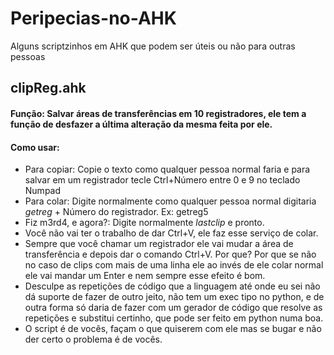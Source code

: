 # Peripecias-no-AHK
Alguns scriptzinhos em AHK que podem ser úteis ou não para outras pessoas

## clipReg.ahk
#### Função: Salvar áreas de transferências em 10 registradores, ele tem a função de desfazer a última alteração da mesma feita por ele.
#### Como usar: 
- Para copiar: Copie o texto como qualquer pessoa normal faria e para salvar em um registrador tecle Ctrl+Número entre 0 e 9 no teclado Numpad  
- Para colar: Digite normalmente como qualquer pessoa normal digitaria *getreg* + Número do registrador. Ex: getreg5  
- Fiz m3rd4, e agora?: Digite normalmente *lastclip* e pronto.  
- Você não vai ter o trabalho de dar Ctrl+V, ele faz esse serviço de colar.  
- Sempre que você chamar um registrador ele vai mudar a área de transferência e depois dar o comando Ctrl+V. Por que? Por que se não no caso de clips com mais de uma linha ele ao invés de ele colar normal ele vai mandar um Enter e nem sempre esse efeito é bom.  
- Desculpe as repetições de código que a linguagem até onde eu sei não dá suporte de fazer de outro jeito, não tem um exec tipo no python, e de outra forma só daria de fazer com um gerador de código que resolve as repetições e substitui certinho, que pode ser feito em python numa boa.  
- O script é de vocês, façam o que quiserem com ele mas se bugar e não der certo o problema é de vocês.  
